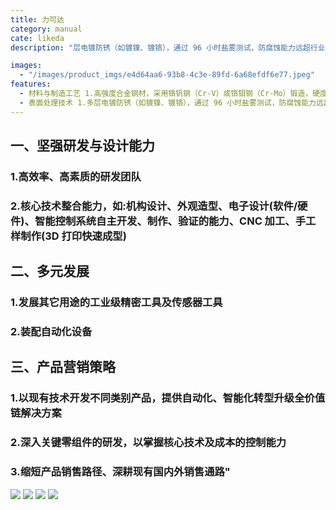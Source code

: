 ```yaml
---
title: 力可达
category: manual
cate: likeda
description: "层电镀防锈（如镀镍、镀铬），通过 96 小时盐雾测试，防腐蚀能力远超行业标准。防滑纹理设计（如螺丝刀柄部的菱形滚花或棘轮扳手的激光雕刻纹路），湿手操作时仍能保持稳固握持。"

images:
  - "/images/product_imgs/e4d64aa6-93b8-4c3e-89fd-6a68efdf6e77.jpeg"
features:
  - 材料与制造工艺 1.高强度合金钢材，采用铬钒钢（Cr-V）或铬钼钢（Cr-Mo）锻造，硬度达 HRC 50-60，抗拉强度超 1000MPa，确保工具在高压作业中不易变形或断裂。关键受力部位（如扳手头部、钳口）经过特殊热处理工艺，耐磨性比普通工具提升 30%以上。
  - 表面处理技术 1.多层电镀防锈（如镀镍、镀铬），通过 96 小时盐雾测试，防腐蚀能力远超行业标准。防滑纹理设计（如螺丝刀柄部的菱形滚花或棘轮扳手的激光雕刻纹路），湿手操作时仍能保持稳固握持。
---
```


## 一、坚强研发与设计能力

### 1.高效率、高素质的研发团队

### 2.核心技术整合能力，如:机构设计、外观造型、电子设计(软件/硬件)、智能控制系统自主开发、制作、验证的能力、CNC 加工、手工样制作(3D 打印快速成型)

## 二、多元发展

### 1.发展其它用途的工业级精密工具及传感器工具

### 2.装配自动化设备

## 三、产品营销策略

### 1.以现有技术开发不同类别产品，提供自动化、智能化转型升级全价值链解决方案

### 2.深入关键零组件的研发，以掌握核心技术及成本的控制能力

### 3.缩短产品销售路径、深耕现有国内外销售通路"

![](/images/product_imgs/e4d64aa6-93b8-4c3e-89fd-6a68efdf6e77.jpeg)
![](/images/product_imgs/a36c59db-7d98-45b1-aead-c1801be226b4.jpeg)
![](/images/product_imgs/8d806922-c2c8-4aa4-9c1a-f25bccdb3e0f.jpeg)
![](/images/product_imgs/3693e1af-8e61-4b73-99aa-ff352017caf5.jpeg)
